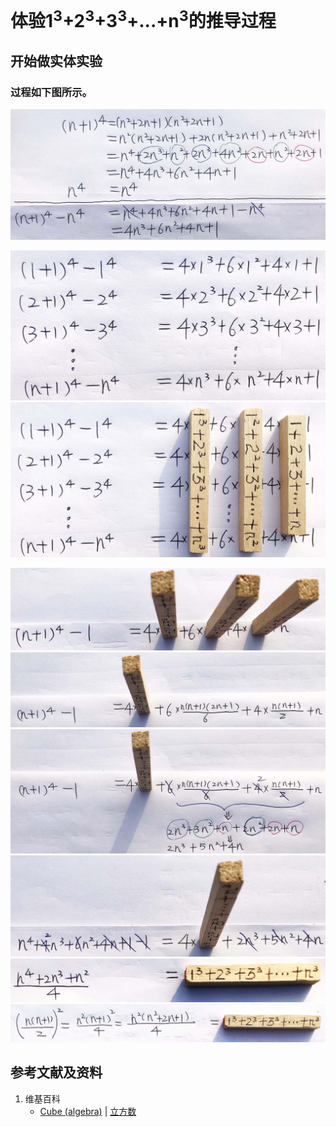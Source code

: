 # 体验1<sup>3</sup>+2<sup>3</sup>+3<sup>3</sup>+...+n<sup>3</sup>的推导过程

## 开始做实体实验

### 过程如下图所示。

![](/images/数论/推导出数列求和的重要公式/体验自然数3次幂之和的推导过程/1a1.jpg)

![](/images/数论/推导出数列求和的重要公式/体验自然数3次幂之和的推导过程/2a1.jpg)
![](/images/数论/推导出数列求和的重要公式/体验自然数3次幂之和的推导过程/2a2.jpg)

![](/images/数论/推导出数列求和的重要公式/体验自然数3次幂之和的推导过程/3a1.jpg)
![](/images/数论/推导出数列求和的重要公式/体验自然数3次幂之和的推导过程/3a2.jpg)
![](/images/数论/推导出数列求和的重要公式/体验自然数3次幂之和的推导过程/3a3.jpg)
![](/images/数论/推导出数列求和的重要公式/体验自然数3次幂之和的推导过程/3a4.jpg)
![](/images/数论/推导出数列求和的重要公式/体验自然数3次幂之和的推导过程/3a5.jpg)
![](/images/数论/推导出数列求和的重要公式/体验自然数3次幂之和的推导过程/3a6.jpg)

## 参考文献及资料

1. 维基百科
	- [Cube (algebra)](https://en.wikipedia.org/wiki/Cube_(algebra)) | [立方数](https://zh.wikipedia.org/wiki/%E7%AB%8B%E6%96%B9%E6%95%B8) 
